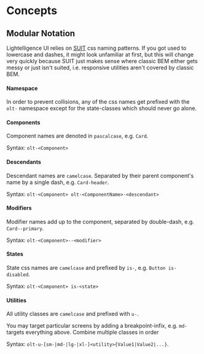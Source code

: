# Concepts

## Modular Notation

Lightelligence UI relies on [SUIT](https://github.com/suitcss/suit/blob/master/doc/naming-conventions.md) css naming patterns.
If you got used to lowercase and dashes, it might look unfamiliar at first, but this will change very quickly because SUIT just makes sense where classic BEM either gets messy or just isn't suited, i.e. responsive utilities aren't covered by classic BEM.

#### Namespace

In order to prevent collisions, any of the css names get prefixed with the `olt-` namespace except for the state-classes which should never go alone.

#### Components

Component names are denoted in `pascalcase`, e.g. `Card`.

Syntax: `olt-<Component>`

#### Descendants

Descendant names are `camelcase`. Separated by their parent component's name by a single dash, e.g. `Card-header`.

Syntax: `olt-<Component> olt-<ComponentName>-<descendant>`

#### Modifiers

Modifier names add up to the component, separated by double-dash, e.g. `Card--primary`.

Syntax: `olt-<Component>--<modifier>`


#### States

State css names are `camelcase` and prefixed by `is-`, e.g. `Button is-disabled`.

Syntax: `olt-<Component> is-<state>`

#### Utilities

All utility classes are `camelcase` and prefixed with `u-`.

You may target particular screens by adding a breakpoint-infix, e.g. `md-` targets everything above.
Combine multiple classes in order

Syntax: `olt-u-[sm-|md-|lg-|xl-]<utility>{Value1|Value2|...}`.
